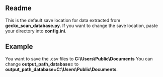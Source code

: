 ## Readme
This is the default save location for data extracted from **gecko_scan_database.py**. 
If you want to change the save location, paste your directory into **config.ini**.
## Example
You want to save the .csv files to **C:\Users\Public\Documents**
You can change **output_path_database=** 
to **output_path_database=C:\Users\Public\Documents**.